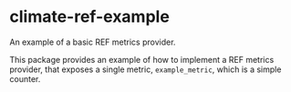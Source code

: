 # climate-ref-example

An example of a basic REF metrics provider.

This package provides an example of how to implement a REF metrics provider,
that exposes a single metric, `example_metric`, which is a simple counter.
